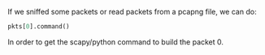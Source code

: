 
If we sniffed some packets or read packets from a pcapng file, we can do:

```python
pkts[0].command()
```
In order to get the scapy/python command to build the packet 0.


